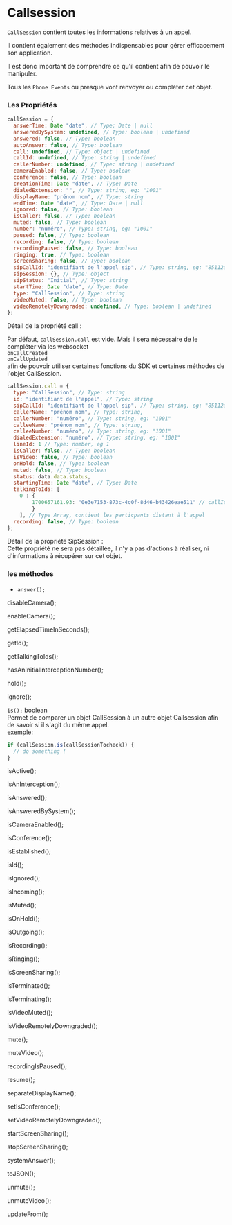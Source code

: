 # Callsession

`CallSession` contient toutes les informations relatives à un appel.

Il contient également des méthodes indispensables pour gérer efficacement son application.

Il est donc important de comprendre ce qu'il contient afin de pouvoir le manipuler.

Tous les `Phone Events` ou presque vont renvoyer ou compléter cet objet.

### Les Propriétés

```js
callSession = {
  answerTime: Date "date", // Type: Date | null
  answeredBySystem: undefined, // Type: boolean | undefined
  answered: false, // Type: boolean
  autoAnswer: false, // Type: boolean
  call: undefined, // Type: object | undefined
  callId: undefined, // Type: string | undefined
  callerNumber: undefined, // Type: string | undefined
  cameraEnabled: false, // Type: boolean
  conference: false, // Type: boolean
  creationTime: Date "date", // Type: Date
  dialedExtension: "", // Type: string, eg: "1001"
  displayName: "prénom nom", // Type: string
  endTime: Date "date", // Type: Date | null
  ignored: false, // Type: boolean
  isCaller: false, // Type: boolean
  muted: false, // Type: boolean
  number: "numéro", // Type: string, eg: "1001"
  paused: false, // Type: boolean
  recording: false, // Type: boolean
  recordingPaused: false, // Type: boolean
  ringing: true, // Type: boolean
  screensharing: false, // Type: boolean
  sipCallId: "identifiant de l'appel sip", // Type: string, eg: "85112a0a-a768-482b-a76e-5e9b956ed554"
  sipSession: {}, // Type: object
  sipStatus: "Initial", // Type: string
  startTime: Date "date", // Type: Date
  type: "CallSession", // Type: string
  videoMuted: false, // Type: boolean
  videoRemotelyDowngraded: undefined, // Type: boolean | undefined
};
```

Détail de la propriété call :

Par défaut, `callSession.call` est vide. Mais il sera nécessaire de le compléter via les websocket  
`onCallCreated`  
`onCallUpdated`  
afin de pouvoir utiliser certaines fonctions du SDK et certaines méthodes de l'objet CallSession.

```js
callSession.call = {
  type: "CallSession", // Type: string
  id: "identifiant de l'appel", // Type: string
  sipCallId: "identifiant de l'appel sip", // Type: string, eg: "85112a0a-a768-482b-a76e-5e9b956ed554"
  callerName: "prénom nom", // Type: string,
  callerNumber: "numéro", // Type: string, eg: "1001"
  calleeName: "prénom nom", // Type: string,
  calleeNumber: "numéro", // Type: string, eg: "1001"
  dialedExtension: "numéro", // Type: string, eg: "1001"
  lineId: 1 // Type: number, eg 1
  isCaller: false, // Type: boolean
  isVideo: false, // Type: boolean
  onHold: false, // Type: boolean
  muted: false, // Type: boolean
  status: data.data.status,
  startingTime: Date "date", // Type: Date
  talkingToIds: [
    0 : {
        1700657161.93: "0e3e7153-873c-4c0f-8d46-b43426eae511" // callId: user.uuid
        }
    ], // Type Array, contient les particpants distant à l'appel
  recording: false, // Type: boolean
};
```

Détail de la propriété SipSession :  
Cette propriété ne sera pas détaillée, il n'y a pas d'actions à réaliser, ni d'informations à récupérer sur cet objet.

### les méthodes

- `answer(); `

disableCamera();

enableCamera();

getElapsedTimeInSeconds();

getId();

getTalkingToIds();

hasAnInitialInterceptionNumber();

hold();

ignore();

`is();` boolean  
Permet de comparer un objet CallSession à un autre objet Callsession afin de savoir si il s'agit du même appel.  
exemple:

```js
if (callSession.is(callSessionTocheck)) {
  // do something !
}
```

isActive();

isAnInterception();

isAnswered();

isAnsweredBySystem();

isCameraEnabled();

isConference();

isEstablished();

isId();

isIgnored();

isIncoming();

isMuted();

isOnHold();

isOutgoing();

isRecording();

isRinging();

isScreenSharing();

isTerminated();

isTerminating();

isVideoMuted();

isVideoRemotelyDowngraded();

mute();

muteVideo();

recordingIsPaused();

resume();

separateDisplayName();

setIsConference();

setVideoRemotelyDowngraded();

startScreenSharing();

stopScreenSharing();

systemAnswer();

toJSON();

unmute();

unmuteVideo();

updateFrom();
